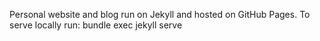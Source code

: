 Personal website and blog run on Jekyll and hosted on GitHub Pages. To serve locally run:
  bundle exec jekyll serve
  
